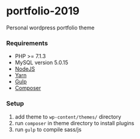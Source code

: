 # portfolio-2019
Personal wordpress portfolio theme

### Requirements

- PHP >= 7.1.3
- MySQL version 5.0.15
- [NodeJS](https://nodejs.org/en/download/)
- [Yarn](https://yarnpkg.com/lang/en/docs/install/#mac-stable)
- [Gulp](https://gulpjs.com/)
- [Composer](https://getcomposer.org/)

### Setup

1. add theme to `wp-content/themes/` directory
2. run `composer` in theme directory to install plugins
3. run `gulp` to compile sass/js

